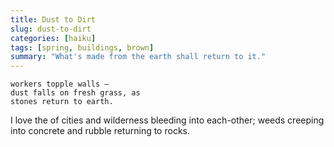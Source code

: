 ```yaml
---
title: Dust to Dirt 
slug: dust-to-dirt
categories: [haiku]
tags: [spring, buildings, brown]
summary: "What's made from the earth shall return to it."
---
```


```
workers topple walls —
dust falls on fresh grass, as
stones return to earth.
```

I love the of cities and wilderness bleeding into each-other; weeds creeping into concrete and rubble returning to rocks. 
